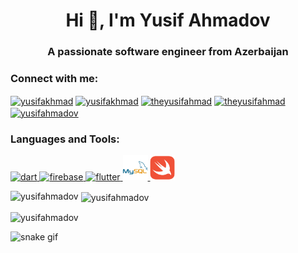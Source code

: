 
<h1 align="center">Hi 👋, I'm Yusif Ahmadov</h1>
<h3 align="center">A passionate software engineer from Azerbaijan</h3>


<h3 align="left">Connect with me:</h3>
<p align="left">
<a href="https://twitter.com/yusifakhmad" target="blank"><img align="center" src="https://raw.githubusercontent.com/rahuldkjain/github-profile-readme-generator/master/src/images/icons/Social/twitter.svg" alt="yusifakhmad" height="30" width="40" /></a>
<a href="https://linkedin.com/in/yusifakhmad" target="blank"><img align="center" src="https://raw.githubusercontent.com/rahuldkjain/github-profile-readme-generator/master/src/images/icons/Social/linked-in-alt.svg" alt="yusifakhmad" height="30" width="40" /></a>
<a href="https://fb.com/theyusifahmad" target="blank"><img align="center" src="https://raw.githubusercontent.com/rahuldkjain/github-profile-readme-generator/master/src/images/icons/Social/facebook.svg" alt="theyusifahmad" height="30" width="40" /></a>
<a href="https://instagram.com/theyusifahmad" target="blank"><img align="center" src="https://raw.githubusercontent.com/rahuldkjain/github-profile-readme-generator/master/src/images/icons/Social/instagram.svg" alt="theyusifahmad" height="30" width="40" /></a>
<a href="https://www.leetcode.com/yusifahmadov" target="blank"><img align="center" src="https://raw.githubusercontent.com/rahuldkjain/github-profile-readme-generator/master/src/images/icons/Social/leet-code.svg" alt="yusifahmadov" height="30" width="40" /></a>
</p>

<h3 align="left">Languages and Tools:</h3>
<p align="left"> <a href="https://dart.dev" target="_blank" rel="noreferrer"> <img src="https://www.vectorlogo.zone/logos/dartlang/dartlang-icon.svg" alt="dart" width="40" height="40"/> </a> <a href="https://firebase.google.com/" target="_blank" rel="noreferrer"> <img src="https://www.vectorlogo.zone/logos/firebase/firebase-icon.svg" alt="firebase" width="40" height="40"/> </a> <a href="https://flutter.dev" target="_blank" rel="noreferrer"> <img src="https://www.vectorlogo.zone/logos/flutterio/flutterio-icon.svg" alt="flutter" width="40" height="40"/> </a> <a href="https://www.mysql.com/" target="_blank" rel="noreferrer"> <img src="https://raw.githubusercontent.com/devicons/devicon/master/icons/mysql/mysql-original-wordmark.svg" alt="mysql" width="40" height="40"/> </a> <a href="https://developer.apple.com/swift/" target="_blank" rel="noreferrer"> <img src="https://raw.githubusercontent.com/devicons/devicon/master/icons/swift/swift-original.svg" alt="swift" width="40" height="40"/> </a> </p>


<p><img align="left" src="https://github-readme-stats.vercel.app/api/top-langs?username=yusifahmadov&show_icons=true&locale=en&layout=compact" alt="yusifahmadov" /></p>

<p>&nbsp;<img align="center" src="https://github-readme-stats.vercel.app/api?username=yusifahmadov&show_icons=true&locale=en" alt="yusifahmadov" /></p>

<p><img align="center" src="https://github-readme-streak-stats.herokuapp.com/?user=yusifahmadov&" alt="yusifahmadov" /></p>

![snake gif](https://github.com/yusifahmadov/yusifahmadov/blob/output/github-contribution-grid-snake.gif)
